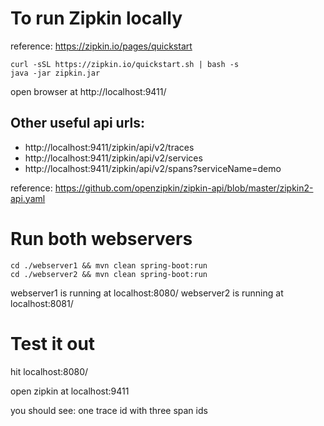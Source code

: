 # To run Zipkin locally

reference: https://zipkin.io/pages/quickstart

```
curl -sSL https://zipkin.io/quickstart.sh | bash -s
java -jar zipkin.jar
```

open browser at http://localhost:9411/

## Other useful api urls:
- http://localhost:9411/zipkin/api/v2/traces
- http://localhost:9411/zipkin/api/v2/services
- http://localhost:9411/zipkin/api/v2/spans?serviceName=demo

reference: https://github.com/openzipkin/zipkin-api/blob/master/zipkin2-api.yaml

# Run both webservers

```
cd ./webserver1 && mvn clean spring-boot:run
cd ./webserver2 && mvn clean spring-boot:run
```

webserver1 is running at localhost:8080/
webserver2 is running at localhost:8081/

# Test it out

hit localhost:8080/

open zipkin at localhost:9411

you should see: one trace id with three span ids

